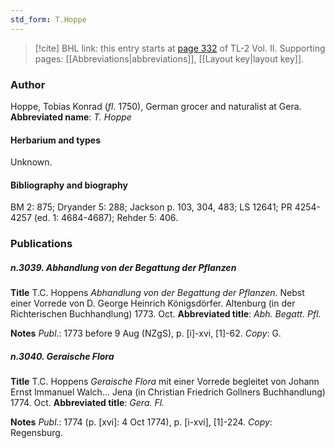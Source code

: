 ```yaml
---
std_form: T.Hoppe
---
```


> [!cite] BHL link: this entry starts at [page 332](https://www.biodiversitylibrary.org/page/33068574) of TL-2 Vol. II.
> Supporting pages: [[Abbreviations|abbreviations]], [[Layout key|layout key]].

### Author

Hoppe, Tobias Konrad (*fl*. 1750), German grocer and naturalist at Gera. 
**Abbreviated name**: *T. Hoppe*

#### Herbarium and types

Unknown.

#### Bibliography and biography

BM 2: 875; Dryander 5: 288; Jackson p. 103, 304, 483; LS 12641; PR 4254-4257 (ed. 1: 4684-4687); Rehder 5: 406.

### Publications

##### n.3039. Abhandlung von der Begattung der Pflanzen

**Title**
T.C. Hoppens *Abhandlung von der Begattung der Pflanzen*. Nebst einer Vorrede von D. George Heinrich Königsdörfer. Altenburg (in der Richterischen Buchhandlung) 1773. Oct.
**Abbreviated title**: *Abh. Begatt. Pfl.*

**Notes**
*Publ*.: 1773 before 9 Aug (NZgS), p. \[i\]-xvi, \[1\]-62. *Copy*: G.

##### n.3040. Geraische Flora

**Title**
T.C. Hoppens *Geraische Flora* mit einer Vorrede begleitet von Johann Ernst Immanuel Walch... Jena (in Christian Friedrich Gollners Buchhandlung) 1774. Oct.
**Abbreviated title**: *Gera. Fl.*

**Notes**
*Publ*.: 1774 (p. \[xvi\]: 4 Oct 1774), p. \[i-xvi\], \[1\]-224. *Copy*: Regensburg.

